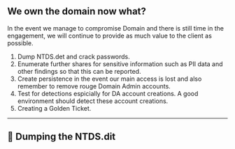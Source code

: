 ## We own the domain now what?  
In the event we manage to compromise Domain and there is still time in the engagement, we will continue to provide as much value to the client as possible.
1. Dump NTDS.det and crack passwords.
2. Enumerate further shares for sensitive information such as PII data and other findings so that this can be reported.
3. Create persistence in the event our main access is lost and also remember to remove rouge Domain Admin accounts.
4. Test for detections espicially for DA account creations. A good environment should detect these account creations.
5. Creating a Golden Ticket.

---

## 🚩 Dumping the NTDS.dit
